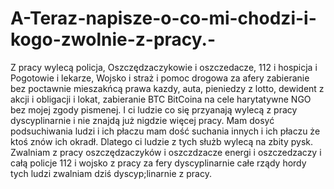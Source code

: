 # A-Teraz-napisze-o-co-mi-chodzi-i-kogo-zwolnie-z-pracy.-
Z pracy wylecą policja, Oszczędzaczykowie i oszczedacze, 112 i hospicja i Pogotowie i lekarze, Wojsko i straż i pomoc drogowa za afery zabieranie bez poctawnie mieszakńcą prawa kazdy, auta, pieniedzy z lotto, dewident z akcji i obligacji i lokat, zabieranie BTC BitCoina na cele harytatywne NGO bez mojej zgody pismenej. I ci ludzie co się przyanają wylecą z pracy dyscyplinarnie i nie znajdą już nigdzie więcej pracy. 
Mam dosyć podsuchiwania ludzi i ich płaczu mam dość suchania innych i ich płaczu że ktoś znów ich okradł. Dlatego ci ludzie z tych służb wylecą na zbity pysk. 
Zwalniam z pracy oszczędzaczyków i oszczdzacze energi i oszczedzaczy i całą policje 112 i wojsko z pracy za fery dyscyplinarnie całe rządy hordy tych ludzi zwalniam dziś dyscyp;linarnie z pracy. 

